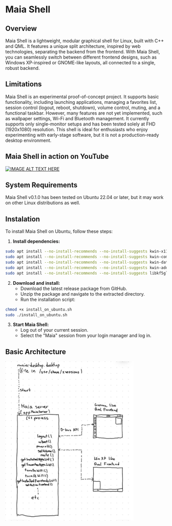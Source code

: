 # Maia Shell

## Overview

Maia Shell is a lightweight, modular graphical shell for Linux, built with C++ and QML. It features a unique split architecture, inspired by web technologies, separating the backend from the frontend. With Maia Shell, you can seamlessly switch between different frontend designs, such as Windows XP-inspired or GNOME-like layouts, all connected to a single, robust backend.

## Limitations

Maia Shell is an experimental proof-of-concept project. It supports basic functionality, including launching applications, managing a favorites list, session control (logout, reboot, shutdown), volume control, muting, and a functional taskbar. However, many features are not yet implemented, such as wallpaper settings, Wi-Fi and Bluetooth management. It currently supports only single-monitor setups and has been tested solely at FHD (1920x1080) resolution. This shell is ideal for enthusiasts who enjoy experimenting with early-stage software, but it is not a production-ready desktop environment.

## Maia Shell in action on YouTube

[![IMAGE ALT TEXT HERE](https://img.youtube.com/vi/UC_YpOu7KqA/0.jpg)](https://www.youtube.com/watch?v=UC_YpOu7KqA)


## System Requirements

Maia Shell v0.1.0 has been tested on Ubuntu 22.04 or later, but it may work on other Linux distributions as well.


## Instalation

To install Maia Shell on Ubuntu, follow these steps:

1. **Install dependencies:**

```bash
sudo apt install --no-install-recommends --no-install-suggests kwin-x11
sudo apt install --no-install-recommends --no-install-suggests kwin-common
sudo apt install --no-install-recommends --no-install-suggests kwin-data
sudo apt install --no-install-recommends --no-install-suggests kwin-addons
sudo apt install --no-install-recommends --no-install-suggests libkf5globalaccel-bin breeze libkf5kcmutils5
```
2. **Download and install:**
	* Download the latest release package from GitHub.
	* Unzip the package and navigate to the extracted directory.
	* Run the installation script:

```bash
chmod +x install_on_ubuntu.sh
sudo ./install_on_ubuntu.sh
```

3. **Start Maia Shell:**
	- Log out of your current session.
	- Select the "Maia" session from your login manager and log in.
	
	
	
## Basic Architecture

<img src="doc/simple_architecture.jpeg" width="400" alt="Maia simplified architecture">









